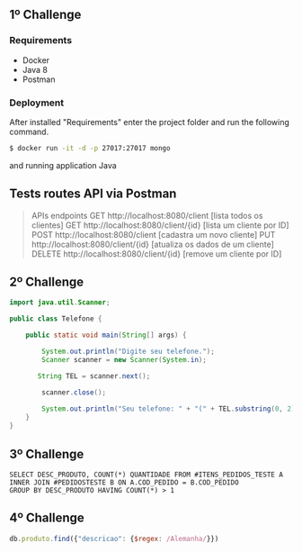 ## 1º Challenge

### Requirements
  - Docker
  - Java 8
  - Postman

### Deployment

After installed "Requirements" enter the project folder and run the following command.
```sh
$ docker run -it -d -p 27017:27017 mongo
```
and running application Java

## Tests routes API via Postman

> APIs endpoints
> GET http://localhost:8080/client [lista todos os clientes]
> GET http://localhost:8080/client/{id} [lista um cliente por ID]
> POST http://localhost:8080/client [cadastra um novo cliente]
> PUT http://localhost:8080/client/{id} [atualiza os dados de um cliente]
> DELETE http://localhost:8080/client/{id} [remove um cliente por ID]


## 2º Challenge

```java
import java.util.Scanner;

public class Telefone {

    public static void main(String[] args) {

        System.out.println("Digite seu telefone.");
        Scanner scanner = new Scanner(System.in);

       String TEL = scanner.next();

        scanner.close();
      
        System.out.println("Seu telefone: " + "(" + TEL.substring(0, 2) + ")" + TEL.substring(2, 7) + "-" + TEL.substring(7, 11));
    }
}
```

## 3º Challenge

```
SELECT DESC_PRODUTO, COUNT(*) QUANTIDADE FROM #ITENS_PEDIDOS_TESTE A
INNER JOIN #PEDIDOSTESTE B ON A.COD_PEDIDO = B.COD_PEDIDO 
GROUP BY DESC_PRODUTO HAVING COUNT(*) > 1
```

## 4º Challenge

```js
db.produto.find({"descricao": {$regex: /Alemanha/}})
```

